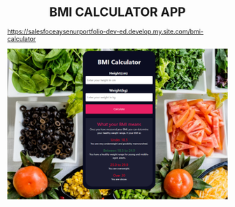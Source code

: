 
<h1 align="center">BMI CALCULATOR APP</h1>

https://salesfoceaysenurportfolio-dev-ed.develop.my.site.com/bmi-calculator

<p align="left"> <img src="https://github.com/AysenurU/BMI-Calculator/blob/master/bmi-app.png?raw=true" alt="aysenuru" /> </p>
